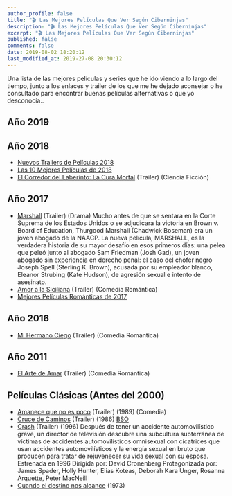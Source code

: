 ```yaml
---
author_profile: false
title: "🎬 Las Mejores Películas Que Ver Según Ciberninjas"
description: "🎬 Las Mejores Películas Que Ver Según Ciberninjas"
excerpt: "🎬 Las Mejores Películas Que Ver Según Ciberninjas"
published: false
comments: false
date: 2019-08-02 18:20:12
last_modified_at: 2019-27-08 20:30:12
---
```


Una lista de las mejores películas y series que he ido viendo a lo largo del tiempo, junto a los enlaces y trailer de los que me he dejado aconsejar o he consultado para encontrar buenas películas alternativas o que yo desconocía..

## Año 2019


## Año 2018
- [Nuevos Trailers de Películas 2018](https://www.youtube.com/watch?v=nf1LtboRjzM)
- [Las 10 Mejores Películas de 2018](https://www.youtube.com/watch?v=zlIfpSAoq4o)
- [El Corredor del Laberinto: La Cura Mortal](https://www.youtube.com/watch?v=ZqlvJSNGfYA) (Trailer) (Ciencia Ficción)

## Año 2017
- [Marshall](https://www.youtube.com/watch?v=fKFwibbLfC4) (Trailer) (Drama)
    Mucho antes de que se sentara en la Corte Suprema de los Estados Unidos o se adjudicara la victoria en Brown v. Board of Education, Thurgood Marshall (Chadwick Boseman) era un joven abogado de la NAACP. La nueva película, MARSHALL, es la verdadera historia de su mayor desafío en esos primeros días: una pelea que peleó junto al abogado Sam Friedman (Josh Gad), un joven abogado sin experiencia en derecho penal: el caso del chofer negro Joseph Spell (Sterling K. Brown), acusada por su empleador blanco, Eleanor Strubing (Kate Hudson), de agresión sexual e intento de asesinato.
- [Amor a la Siciliana](https://www.youtube.com/watch?v=g0JKGPRncQw) (Trailer) (Comedia Romántica)
- [Mejores Películas Románticas de 2017](https://www.glamour.es/placeres/cultura/galerias/mejores-peliculas-romanticas-2017/12773/image/1019914)

## Año 2016
- [Mi Hermano Ciego](https://www.youtube.com/watch?v=vgK3JCfscLI) (Trailer) (Comedia Romántica)

## Año 2011
- [El Arte de Amar](https://www.youtube.com/watch?v=vK_0cbwiYWU) (Trailer) (Comedia Romántica)

## Películas Clásicas (Antes del 2000)
- [Amanece que no es poco](https://www.youtube.com/watch?v=HVkOnINvIMA) (Trailer) (1989) (Comedia)
- [Cruce de Caminos](https://www.youtube.com/watch?time_continue=3&v=FxO0p6hl5CU) (Trailer) (1986)
    [BSO](https://en.wikipedia.org/wiki/Crossroads_(1986_soundtrack))
- [Crash](https://www.youtube.com/watch?v=1XlDp3DLHxc) (Trailer) (1996)
     Después de tener un accidente automovilístico grave, un director de televisión descubre una subcultura subterránea de víctimas de accidentes automovilísticos omnisexual con cicatrices que usan accidentes automovilísticos y la energía sexual en bruto que producen para tratar de rejuvenecer su vida sexual con su esposa. Estrenada en 1996 Dirigida por: David Cronenberg Protagonizada por: James Spader, Holly Hunter, Elias Koteas, Deborah Kara Unger, Rosanna Arquette, Peter MacNeill
- [Cuando el destino nos alcance](https://www.youtube.com/watch?v=PivwYiG7blQ) (1973)